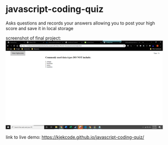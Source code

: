 # javascript-coding-quiz
Asks questions and records your answers allowing you to post your high score and save it in local storage

screenshot of final project:
![Coding Quiz Screenshot](./Assets/images/screenshot.png)

link to live demo:
https://kjekcode.github.io/javascript-coding-quiz/
